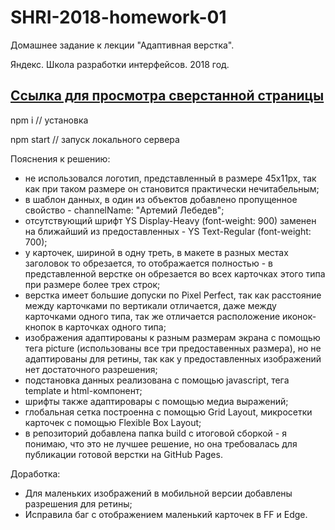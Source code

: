 # SHRI-2018-homework-01

Домашнее задание к лекции "Адаптивная верстка".

Яндекс. Школа разработки интерфейсов. 2018 год.

## [Ссылка для просмотра сверстанной страницы](https://alivander.github.io/SHRI-2018-homework-01/build/index.html)

npm i // установка 

npm start // запуск локального сервера


Пояснения к решению:
* не использовался логотип, представленный в размере 45х11px, так как при таком размере он становится практически нечитабельным;
* в шаблон данных, в один из объектов добавлено пропущенное свойство - channelName: "Артемий Лебедев";
* отсутствующий шрифт YS Display-Heavy (font-weight: 900) заменен на ближайший из предоставленных - YS Text-Regular (font-weight: 700);
* у карточек, шириной в одну треть, в макете в разных местах заголовок то обрезается, то отображается полностью - в представленной верстке он обрезается во всех карточках этого типа при размере более трех строк;
* верстка имеет большие допуски по Pixel Perfect, так как расстояние между карточками по вертикали отличается, даже между карточками одного типа, так же отличается расположение иконок-кнопок в карточках одного типа;
* изображения адаптированы к разным размерам экрана с помощью тега picture (использованы все три предоставенных размера), но не адаптированы для ретины, так как у предоставленных изображений нет достаточного разрешения;
* подстановка данных реализована с помощью javascript, тега template и html-компонент;
* шрифты также адаптировары с помощью медиа выражений;
* глобальная сетка построенна с помощью Grid Layout, микросетки карточек с помощью Flexible Box Layout;
* в репозиторий добавлена папка build с итоговой сборкой - я понимаю, что это не лучшее решение, но она требовалась для публикации готовой верстки на GitHub Pages.

Доработка:
* Для маленьких изображений в мобильной версии добавлены разрешения для ретины;
* Исправила баг с отображением маленький карточек в FF и Edge.
